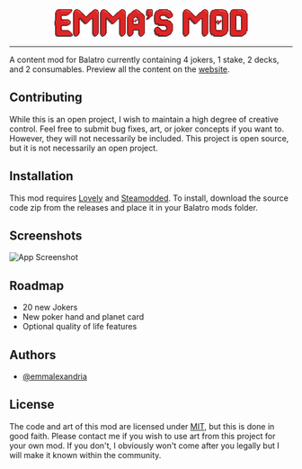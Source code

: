 <div align="center">
  <img src="https://github.com/emmalexandria/emmas-mod-assets/blob/main/Logo.png">
</div>

---

A content mod for Balatro currently containing 4 jokers, 1 stake, 2 decks, and 2 consumables. Preview all the content on the [website]().



## Contributing

While this is an open project, I wish to maintain a high degree of creative control. Feel free to submit bug fixes, art, or joker concepts if you want to. However, they will not necessarily be included. This project is open source, but it is not necessarily an open project.


## Installation

This mod requires [Lovely](https://github.com/ethangreen-dev/lovely-injector) and [Steamodded](https://github.com/Steamodded/smods). To install, download the source code zip from the releases and place it in your Balatro mods folder.
    
## Screenshots

![App Screenshot](https://via.placeholder.com/468x300?text=App+Screenshot+Here)


## Roadmap

- 20 new Jokers
- New poker hand and planet card
- Optional quality of life features

## Authors

- [@emmalexandria](https://www.github.com/emmalexandria)


## License 

The code and art of this mod are licensed under [MIT](https://choosealicense.com/licenses/mit/), but this is done in good faith. Please contact me if you wish to use art from this project for your own mod. If you don't, I obviously won't come after you legally but I will make it known within the community.



